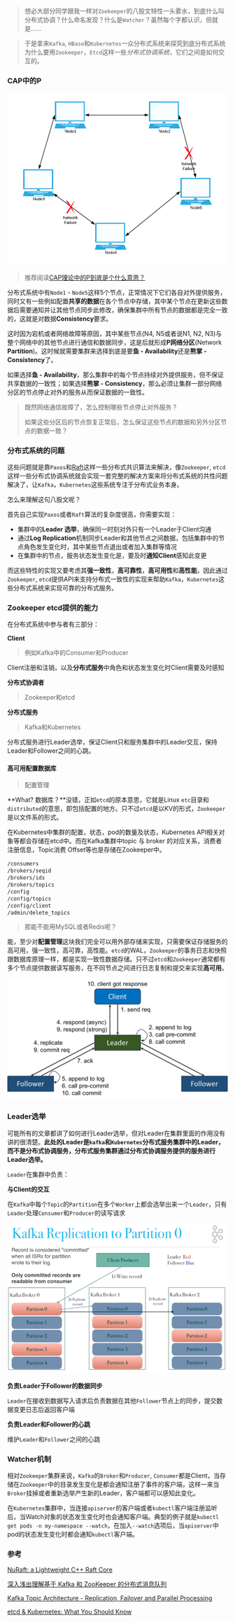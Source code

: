 > 想必大部分同学跟我一样对`Zookeeper`的八股文特性一头雾水，到底什么叫分布式协调？什么命名发现？什么是`Watcher`？虽然每个字都认识，但就是......

> 于是拿来`Kafka`, `HBase`和`Kubernetes`一众分布式系统来探究到底分布式系统为什么要用`Zookeeper`，`Etcd`这样一些*分布式协调系统*，它们之间是如何交互的。

### CAP中的P

![CAP-Partition-Tolerance](_images/CAP-Partition-Tolerance.png ':size=500')

> 推荐阅读[CAP理论中的P到底是个什么意思？](https://www.zhihu.com/question/54105974/answer/1643846752)

分布式系统中有`Node1` - `Node5`这样5个节点，正常情况下它们各自对外提供服务，同时又有一些例如配置**共享的数据**在各个节点中存储，其中某个节点在更新这些数据后需要通知并让其他节点同步此修改，确保集群中所有节点的数据都是完全一致的，这就是对数据**Consistency**要求。

这时因为宕机或者网络故障等原因，其中某些节点(N4, N5或者说N1, N2, N3)与整个网络中的其他节点进行通信和数据同步，这是后就形成**P网络分区**(Network **Partition**)。这时候就需要集群来选择到底是要**鱼 - Availability**还是**熊掌 - Consistency**了。

如果选择**鱼 - Availability**，那么集群中的每个节点持续对外提供服务，但不保证共享数据的一致性；如果选择**熊掌 - Consistency**，那么必须让集群一部分网络分区的节点停止对外的服务从而保证数据的一致性。

> 既然网络通信故障了，怎么控制哪些节点停止对外服务？
>
> 如果这些分区后的节点恢复正常后，怎么保证这些节点的数据和另外分区节点的数据一致？

### 分布式系统的问题

这些问题就是靠`Paxos`和[Raft](http://thesecretlivesofdata.com/raft/)这样一些分布式共识算法来解决，像`Zookeeper`, `etcd`这样一些分布式协调系统就会实现一套完整的解决方案来将分布式系统的共性问题解决了，让`Kafka`，`Kubernetes`这些系统专注于分布式业务本身。

怎么来理解这句八股文呢？

首先自己实现`Paxos`或者`Raft`算法的复杂度很高，你需要实现：

- 集群中的**Leader 选举**，确保同一时刻对外只有一个Leader于Client沟通
- 通过**Log Replication**机制同步Leader和其他节点之间数据，包括集群中的节点角色发生变化时，其中某些节点退出或者加入集群等情况
- 在集群中的节点，服务状态发生变化是，要及时**通知Client**感知此变更

而这些特性的实现又要考虑其**强一致性**，**高可靠性**，**高可用性**和**高性能**，因此通过`Zookeeper`, `etcd`提供API来支持分布式一致性的实现来帮助`Kafka`，`Kubernetes`这些分布式系统来实现可靠的分布式服务。

### Zookeeper etcd提供的能力

在分布式系统中参与者有三部分：

**Client**

> 例如Kafka中的Consumer和Producer

Client注册和注销，以及**分布式服务**中角色和状态发生变化时Client需要及时感知

**分布式协调者**

> Zookeeper和etcd

**分布式服务**

> Kafka和Kubernetes

分布式服务进行Leader选举，保证Client只和服务集群中的Leader交互，保持Leader和Follower之间的心跳。

#### 高可用配置数据库

> 配置管理

**What? 数据库？**没错，正如`etcd`的原本意思，它就是Linux `etc`目录和`distributed`的意思，即包括配置的地方。只不过`etcd`是以KV的形式，`Zookeeper`是以文件系的形式。

在Kubernetes中集群的配置，状态，pod的数量及状态，Kubernetes API相关对象等都会存储在etcd中。而在Kafka集群中topic 与 broker 的对应关系，消费者注册信息，Topic消费 Offset等也是存储在Zookeeper中。

```
/consumers
/brokers/seqid
/brokers/ids
/brokers/topics
/config
/config/topics
/config/client
/admin/delete_topics
```

> 那能不能用MySQL或者Redis呢？

能，至少对**配置管理**这块我们完全可以用外部存储来实现，只需要保证存储服务的高可用，强一致性，高可靠，高性能。`etcd`的WAL，`Zookeeper`的事务日志和快照跟数据库原理一样，都是实现一致性数据存储。只不过`etcd`和`Zookeeper`通常都有多个节点提供数据读写服务，在不同节点之间进行日志复制和提交来实现**高可用**。

![Raft2](_images/Raft2.png ':size=500')



### Leader选举

可能所有的文章都讲了如何进行Leader选举，但对Leader在集群里面的作用没有讲的很清楚。**此处的Leader是`kafka`和`Kubernetes`分布式服务集群中的Leader，而不是分布式协调服务，分布式服务集群通过分布式协调服务提供的服务进行Leader选举。**

`Leader`在集群中负责：

**与Client的交互**

在`Kafka`中每个`Topic`的`Partition`在多个`Worker`上都会选举出来一个`Leader`，只有`Leader`处理`Consumer`和`Producer`的读写请求

![kafka-architecture-topics-replication-to-partition-0](_images/kafka-architecture-topics-replication-to-partition-0.png ':size=500')

**负责Leader于Follower的数据同步**

`Leader`在接收到数据写入请求后负责数据在其他`Follower`节点上的同步，提交数据变更日志后返回客户端

**负责Leader和Follower的心跳**

维护`Leader`和`Follower`之间的心跳

### Watcher机制

相对`Zookeeper`集群来说，`Kafka`的`Broker`和`Producer`, `Consumer`都是Client，当存储在`Zookeeper`中的目录发生变化是都会通知注册了事件的客户端，这样一来当`Broker`挂掉或者重新选举产生新的Leader，客户端都可以感知此变化。

在`Kubernetes`集群中，当连接`apiserver`的客户端或者`kubectl`客户端注册监听后，当Watch对象的状态发生变化时也会通知客户端。典型的例子就是`kubectl get pods -n my-namespace --watch`，在加入`--watch`选项后，当`apiserver`中pod的状态发生变化时都会通知`kubectl`客户端。

### 参考

[NuRaft: a Lightweight C++ Raft Core](https://tech.ebayinc.com/engineering/nuraft-a-lightweight-c-raft-core/)

[深入浅出理解基于 Kafka 和 ZooKeeper 的分布式消息队列](https://gitbook.cn/books/5ae1e77197c22f130e67ec4e/index.html)

[Kafka Topic Architecture - Replication, Failover and Parallel Processing](http://cloudurable.com/blog/kafka-architecture-topics/index.html)

[etcd & Kubernetes: What You Should Know](https://rafay.co/the-kubernetes-current/etcd-kubernetes-what-you-should-know/)

